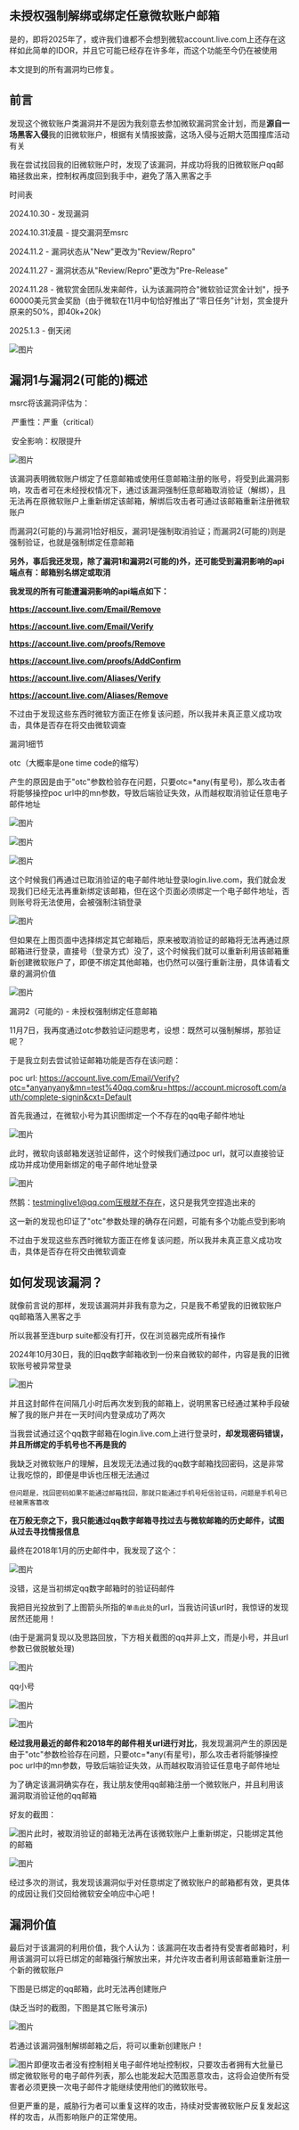 ## 未授权强制解绑或绑定任意微软账户邮箱

是的，即将2025年了，或许我们谁都不会想到微软account.live.com上还存在这样如此简单的IDOR，并且它可能已经存在许多年，而这个功能至今仍在被使用

本文提到的所有漏洞均已修复。

## 前言

发现这个微软账户类漏洞并不是因为我刻意去参加微软漏洞赏金计划，而是**源自一场黑客入侵**我的旧微软账户，根据有关情报披露，这场入侵与近期大范围撞库活动有关

我在尝试找回我的旧微软账户时，发现了该漏洞，并成功将我的旧微软账户qq邮箱拯救出来，控制权再度回到我手中，避免了落入黑客之手

时间表

2024.10.30 - 发现漏洞

2024.10.31凌晨 - 提交漏洞至msrc

2024.11.2 - 漏洞状态从"New"更改为"Review/Repro"

2024.11.27 - 漏洞状态从"Review/Repro"更改为"Pre-Release"

2024.11.28 - 微软赏金团队发来邮件，认为该漏洞符合"微软验证赏金计划"，授予60000美元赏金奖励（由于微软在11月中旬恰好推出了“零日任务”计划，赏金提升原来的50%，即40k$+20k$)

2025.1.3 - 倒天闭

![图片](./MS任意账户未授权接绑定漏洞/images/640.webp)



## 漏洞1与漏洞2(可能的)概述

msrc将该漏洞评估为：

​      严重性：严重（critical）

​      安全影响：权限提升



![图片](./MS任意账户未授权接绑定漏洞/images/640-1735956615079-3.webp)

该漏洞表明微软账户绑定了任意邮箱或使用任意邮箱注册的账号，将受到此漏洞影响，攻击者可在未经授权情况下，通过该漏洞强制任意邮箱取消验证（解绑），且无法再在原微软账户上重新绑定该邮箱，解绑后攻击者可通过该邮箱重新注册微软账户

而漏洞2(可能的)与漏洞1恰好相反，漏洞1是强制取消验证；而漏洞2(可能的)则是强制验证，也就是强制绑定任意邮箱

**另外，事后我还发现，除了漏洞1和漏洞2(可能的)外，还可能受到漏洞影响的api端点有：邮箱别名绑定或取消**

**我发现的所有可能遭漏洞影响的api端点如下：**

**https://account.live.com/Email/Remove**

**https://account.live.com/Email/Verify**

**https://account.live.com/proofs/Remove**

**https://account.live.com/proofs/AddConfirm**

**https://account.live.com/Aliases/Verify**

**https://account.live.com/Aliases/Remove**

不过由于发现这些东西时微软方面正在修复该问题，所以我并未真正意义成功攻击，具体是否存在将交由微软调查



漏洞1细节

otc（大概率是one time code的缩写）

产生的原因是由于"otc"参数检验存在问题，只要otc=*any(有星号)，那么攻击者将能够操控poc url中的mn参数，导致后端验证失效，从而越权取消验证任意电子邮件地址

![图片](./MS任意账户未授权接绑定漏洞/images/640-1735956617316-6.webp)

![图片](./MS任意账户未授权接绑定漏洞/images/640-1735956619421-9.webp)

![图片](./MS任意账户未授权接绑定漏洞/images/640-1735956621198-12.webp)

这个时候我们再通过已取消验证的电子邮件地址登录login.live.com，我们就会发现我们已经无法再重新绑定该邮箱，但在这个页面必须绑定一个电子邮件地址，否则账号将无法使用，会被强制注销登录

![图片](./MS任意账户未授权接绑定漏洞/images/640-1735956623097-15.webp)

但如果在上图页面中选择绑定其它邮箱后，原来被取消验证的邮箱将无法再通过原邮箱进行登录，直接号（登录方式）没了，这个时候我们就可以重新利用该邮箱重新创建微软账户了，即便不绑定其他邮箱，也仍然可以强行重新注册，具体请看文章的漏洞价值

![图片](https://mmbiz.qpic.cn/sz_mmbiz_png/loXw5QEJ2z7Kbm1mnORrmd44cDbNPqQVbtEQKyqLsqlK7rtkx74FhtOYZ6aJr3ERcdyEhCMTc5c0licAiaia5lCIQ/640?wx_fmt=png&tp=webp&wxfrom=5&wx_lazy=1&wx_co=1)

漏洞2（可能的) - 未授权强制绑定任意邮箱

11月7日，我再度通过otc参数验证问题思考，设想：既然可以强制解绑，那验证呢？

于是我立刻去尝试验证邮箱功能是否存在该问题：

poc url: https://account.live.com/Email/Verify?otc=*anyanyany&mn=test%40qq.com&ru=https://account.microsoft.com/auth/complete-signin&cxt=Default

首先我通过，在微软小号为其识图绑定一个不存在的qq电子邮件地址

![图片](https://mmbiz.qpic.cn/sz_mmbiz_png/loXw5QEJ2z5MuJP8ZTiahvI3KL0WXQEExkaURLmtC2K7lQpB6bq0M93X7TwpNL4dRuyUQ3AnsooT9THlHctH4kw/640?wx_fmt=png&tp=webp&wxfrom=5&wx_lazy=1&wx_co=1)

此时，微软向该邮箱发送验证邮件，这个时候我们通过poc url，就可以直接验证成功并成功使用新绑定的电子邮件地址登录

![图片](https://mmbiz.qpic.cn/sz_mmbiz_png/loXw5QEJ2z5MuJP8ZTiahvI3KL0WXQEExQvxfxsauTQlIMctAnjnY0sCrCfHbJVIXbibpXlFSLvA87e9XknhefTQ/640?wx_fmt=png&tp=webp&wxfrom=5&wx_lazy=1&wx_co=1)

然鹅：testminglive1@qq.com压根就不存在，这只是我凭空捏造出来的

这一新的发现也印证了"otc"参数处理的确存在问题，可能有多个功能点受到影响

不过由于发现这些东西时微软方面正在修复该问题，所以我并未真正意义成功攻击，具体是否存在将交由微软调查

## 如何发现该漏洞？

就像前言说的那样，发现该漏洞并非我有意为之，只是我不希望我的旧微软账户qq邮箱落入黑客之手

所以我甚至连burp suite都没有打开，仅在浏览器完成所有操作

2024年10月30日，我的旧qq数字邮箱收到一份来自微软的邮件，内容是我的旧微软账号被异常登录

![图片](https://mmbiz.qpic.cn/sz_mmbiz_png/loXw5QEJ2z64BMibwHUW8bEFEZEaAibwJlMxqGC30j23c8Bl5O5Gbh80cF1icQS8kjlbfyE3sJiblGdtrSgwnEFia5Q/640?wx_fmt=png&tp=webp&wxfrom=5&wx_lazy=1&wx_co=1)

并且这封邮件在间隔几小时后再次发到我的邮箱上，说明黑客已经通过某种手段破解了我的账户并在一天时间内登录成功了两次

当我尝试通过这个qq数字邮箱在login.live.com上进行登录时，**却发现密码错误，并且所绑定的手机号也不再是我的**

我缺乏对微软账户的理解，且发现无法通过我的qq数字邮箱找回密码，这是非常让我吃惊的，即便是申诉也压根无法通过

```
但问题是，找回密码如果不能通过邮箱找回，那就只能通过手机号短信验证码，问题是手机号已经被黑客篡改
```

**在万般无奈之下，我只能通过qq数字邮箱寻找过去与微软邮箱的历史邮件，试图从过去寻找情报信息**

最终在2018年1月的历史邮件中，我发现了这个：

![图片](https://mmbiz.qpic.cn/sz_mmbiz_png/loXw5QEJ2z64BMibwHUW8bEFEZEaAibwJlMFH68ia6NQg8pSFthvcJMwahuGiaOda0zPBjibiadh5XbGNTEJib2gibNfxw/640?wx_fmt=png&tp=webp&wxfrom=5&wx_lazy=1&wx_co=1)

没错，这是当初绑定qq数字邮箱时的验证码邮件

我把目光投放到了上图箭头所指的`单击此处`的url，当我访问该url时，我惊讶的发现居然还能用！

(由于是漏洞复现以及思路回放，下方相关截图的qq并非上文，而是小号，并且url参数已做脱敏处理)

![图片](https://mmbiz.qpic.cn/sz_mmbiz_png/loXw5QEJ2z64BMibwHUW8bEFEZEaAibwJlrybq2RbdHuU0C155Cib5S5eb9YyoE9ibFtEhdJgryaA8hic6o3Qv3C8yw/640?wx_fmt=png&tp=webp&wxfrom=5&wx_lazy=1&wx_co=1)

qq小号

![图片](https://mmbiz.qpic.cn/sz_mmbiz_png/loXw5QEJ2z64BMibwHUW8bEFEZEaAibwJlYnTeeBRg5Y4shgEO0vu8b4B89ZWTMVavGFI1mthTQT7C7vKZIZEqQw/640?wx_fmt=png&tp=webp&wxfrom=5&wx_lazy=1&wx_co=1)

![图片](https://mmbiz.qpic.cn/sz_mmbiz_png/loXw5QEJ2z64BMibwHUW8bEFEZEaAibwJlWycwsfSSMEKGRoaUkBlkFoyraFgZTatLwLWHUMxic0ia1IXxVbnSuxjw/640?wx_fmt=png&tp=webp&wxfrom=5&wx_lazy=1&wx_co=1)

**经过我用最近的邮件和2018年的邮件相关url进行对比**，我发现漏洞产生的原因是由于"otc"参数检验存在问题，只要otc=*any(有星号)，那么攻击者将能够操控poc url中的mn参数，导致后端验证失效，从而越权取消验证任意电子邮件地址



为了确定该漏洞确实存在，我让朋友使用qq邮箱注册一个微软账户，并且利用该漏洞取消验证他的qq邮箱

好友的截图：

![图片](https://mmbiz.qpic.cn/sz_mmbiz_png/loXw5QEJ2z64BMibwHUW8bEFEZEaAibwJlIk8RvLQnG6TmIttOhbxrJb8gjoSxfM0BAqh9ojMp7Kztd7aNZ6wIEA/640?wx_fmt=png&tp=webp&wxfrom=5&wx_lazy=1&wx_co=1)此时，被取消验证的邮箱无法再在该微软账户上重新绑定，只能绑定其他的邮箱

![图片](https://mmbiz.qpic.cn/sz_mmbiz_png/loXw5QEJ2z64BMibwHUW8bEFEZEaAibwJl3QqHcyX1gMr5LD9FWf7equILDJ1A65iax4eSkwtv3PyeBrP9icYKDRJQ/640?wx_fmt=png&tp=webp&wxfrom=5&wx_lazy=1&wx_co=1)

经过多次的测试，我发现该漏洞似乎对任意绑定了微软账户的邮箱都有效，更具体的成因让我们交回给微软安全响应中心吧！

## 漏洞价值

最后对于该漏洞的利用价值，我个人认为：该漏洞在攻击者持有受害者邮箱时，利用该漏洞可以将已绑定的邮箱强行解放出来，并允许攻击者利用该邮箱重新注册一个新的微软账户

下图是已绑定的qq邮箱，此时无法再创建账户

(缺乏当时的截图，下图是其它账号演示)

![图片](https://mmbiz.qpic.cn/sz_mmbiz_png/loXw5QEJ2z64BMibwHUW8bEFEZEaAibwJllskfOiaKj2Y2dWjice0I0EPF887yzyzwq6PkPYhDULWtALHUQ23kphfg/640?wx_fmt=png&tp=webp&wxfrom=5&wx_lazy=1&wx_co=1)

若通过该漏洞强制解绑邮箱之后，将可以重新创建账户！

![图片](https://mmbiz.qpic.cn/sz_mmbiz_png/loXw5QEJ2z64BMibwHUW8bEFEZEaAibwJlGShYtFCArCFztqbBiapF6fgyEsx39VkuDjyCR6eUUWF4enyshQdCQRg/640?wx_fmt=png&tp=webp&wxfrom=5&wx_lazy=1&wx_co=1)即便攻击者没有控制相关电子邮件地址控制权，只要攻击者拥有大批量已绑定微软账号的电子邮件列表，那么也能发起大范围恶意攻击，这将会迫使所有受害者必须更换一次电子邮件才能继续使用他们的微软账号。

但更严重的是，威胁行为者可以重复这样的攻击，持续对受害微软账户反复发起这样的攻击，从而影响账户的正常使用。